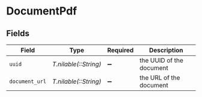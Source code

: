# DocumentPdf


## Fields

| Field                    | Type                     | Required                 | Description              |
| ------------------------ | ------------------------ | ------------------------ | ------------------------ |
| `uuid`                   | *T.nilable(::String)*    | :heavy_minus_sign:       | the UUID of the document |
| `document_url`           | *T.nilable(::String)*    | :heavy_minus_sign:       | the URL of the document  |